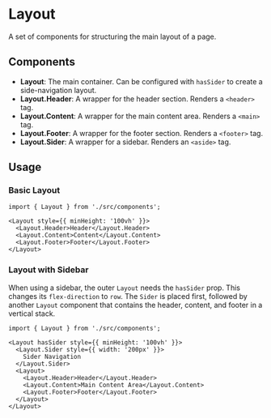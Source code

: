 # Layout

A set of components for structuring the main layout of a page.

## Components

*   **Layout**: The main container. Can be configured with `hasSider` to create a side-navigation layout.
*   **Layout.Header**: A wrapper for the header section. Renders a `<header>` tag.
*   **Layout.Content**: A wrapper for the main content area. Renders a `<main>` tag.
*   **Layout.Footer**: A wrapper for the footer section. Renders a `<footer>` tag.
*   **Layout.Sider**: A wrapper for a sidebar. Renders an `<aside>` tag.

## Usage

### Basic Layout
```tsx
import { Layout } from './src/components';

<Layout style={{ minHeight: '100vh' }}>
  <Layout.Header>Header</Layout.Header>
  <Layout.Content>Content</Layout.Content>
  <Layout.Footer>Footer</Layout.Footer>
</Layout>
```

### Layout with Sidebar
When using a sidebar, the outer `Layout` needs the `hasSider` prop. This changes its `flex-direction` to `row`. The `Sider` is placed first, followed by another `Layout` component that contains the header, content, and footer in a vertical stack.

```tsx
import { Layout } from './src/components';

<Layout hasSider style={{ minHeight: '100vh' }}>
  <Layout.Sider style={{ width: '200px' }}>
    Sider Navigation
  </Layout.Sider>
  <Layout>
    <Layout.Header>Header</Layout.Header>
    <Layout.Content>Main Content Area</Layout.Content>
    <Layout.Footer>Footer</Layout.Footer>
  </Layout>
</Layout>
```
